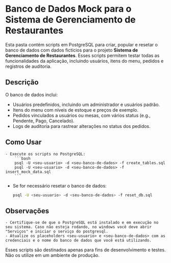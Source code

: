 # Banco de Dados Mock para o Sistema de Gerenciamento de Restaurantes

Esta pasta contém scripts em PostgreSQL para criar, popular e resetar o banco de dados com dados fictícios para o projeto **Sistema de Gerenciamento de Restaurantes**. Esses scripts permitem testar todas as funcionalidades da aplicação, incluindo usuários, itens do menu, pedidos e registros de auditoria.

## Descrição

O banco de dados inclui:
  - Usuários predefinidos, incluindo um administrador e usuários padrão.
  - Itens do menu com níveis de estoque e preços de exemplo.
  - Pedidos vinculados a usuários ou mesas, com vários status (e.g., Pendente, Pago, Cancelado).
  - Logs de auditoria para rastrear alterações no status dos pedidos.

## Como Usar
    - Execute os scripts no PostgreSQL:
        ```bash
        psql -U <seu-usuario> -d <seu-banco-de-dados> -f create_tables.sql
        psql -U <seu-usuario> -d <seu-banco-de-dados> -f insert_mock_data.sql
        ```

- Se for necessário resetar o banco de dados:
    ```bash
    psql -U <seu-usuario> -d <seu-banco-de-dados> -f reset_db.sql
    ```

## Observações
    - Certifique-se de que o PostgreSQL está instalado e em execução no seu sistema. Caso não esteja rodando, no windows você deve abrir "Serviços" e iniciar o serviço do postgresql.
    - Atualize os placeholders <seu-usuario> e <seu-banco-de-dados> com as credenciais e o nome do banco de dados que você está utilizando.

Esses scripts são destinados apenas para fins de desenvolvimento e testes. Não os utilize em um ambiente de produção.

